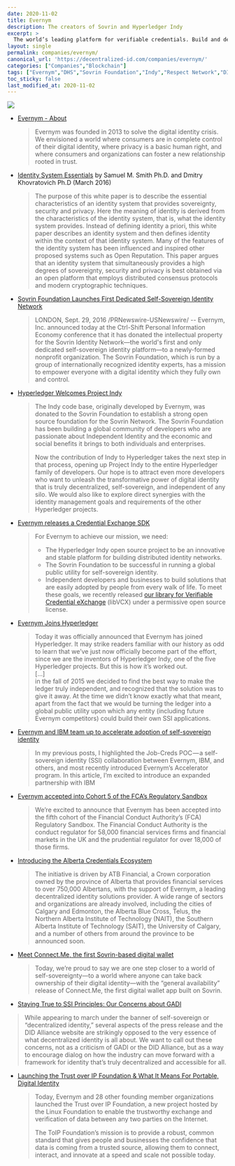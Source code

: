 ```yaml
---
date: 2020-11-02
title: Evernym
description: The creators of Sovrin and Hyperledger Indy
excerpt: >
  The world’s leading platform for verifiable credentials. Build and deploy self-sovereign identity solutions, with the technology and go-to-market resources powering the largest implementations of digital credentials in production.
layout: single
permalink: companies/evernym/
canonical_url: 'https://decentralized-id.com/companies/evernym/'
categories: ["Companies","Blockchain"]
tags: ["Evernym","DHS","Sovrin Foundation","Indy","Respect Network","DIF"]
toc_sticky: false
last_modified_at: 2020-11-02
---
```


![](https://www.evernym.com/wp-content/uploads/2017/06/evernymBarebell_new2.png)

* [Evernym - About](https://www.evernym.com/about-evernym/)
  > Evernym was founded in 2013 to solve the digital identity crisis. We envisioned a world where consumers are in complete control of their digital identity, where privacy is a basic human right, and where consumers and organizations can foster a new relationship rooted in trust.
* [Identity System Essentials](https://www.evernym.com/wp-content/uploads/2017/02/Identity-System-Essentials.pdf) by Samuel M. Smith Ph.D. and Dmitry Khovratovich Ph.D (March 2016)
  > The purpose of this white paper is to describe the essential characteristics of an identity system that provides sovereignty, security and privacy. Here the meaning of identity is derived from the characteristics of the identity system, that is, what the identity system provides. Instead of defining identity a priori, this white paper describes an identity system and then defines identity within the context of that identity system. Many of the features of the identity system has been influenced and inspired other proposed systems such as Open Reputation. This paper argues that an identity system that simultaneously provides a high degrees of sovereignty, security and privacy is best obtained via an open platform that employs distributed consensus protocols and modern cryptographic techniques.
* [Sovrin Foundation Launches First Dedicated Self-Sovereign Identity Network](https://www.prnewswire.com/news-releases/sovrin-foundation-launches-first-dedicated-self-sovereign-identity-network-300336702.html) 
  > LONDON, Sept. 29, 2016 /PRNewswire-USNewswire/ -- Evernym, Inc. announced today at the Ctrl-Shift Personal Information Economy conference that it has donated the intellectual property for the Sovrin Identity Network—the world's first and only dedicated self-sovereign identity platform—to a newly-formed nonprofit organization. The Sovrin Foundation, which is run by a group of internationally recognized identity experts, has a mission to empower everyone with a digital identity which they fully own and control.
* [Hyperledger Welcomes Project Indy](https://www.hyperledger.org/blog/2017/05/02/hyperledger-welcomes-project-indy)
  > The Indy code base, originally developed by Evernym, was donated to the Sovrin Foundation to establish a strong open source foundation for the Sovrin Network. The Sovrin Foundation has been building a global community of developers who are passionate about Independent Identity and the economic and social benefits it brings to both individuals and enterprises.
  > 
  > Now the contribution of Indy to Hyperledger takes the next step in that process, opening up Project Indy to the entire Hyperledger family of developers. Our hope is to attract even more developers who want to unleash the transformative power of digital identity that is truly decentralized, self-sovereign, and independent of any silo. We would also like to explore direct synergies with the identity management goals and requirements of the other Hyperledger projects.
* [Evernym releases a Credential Exchange SDK](https://www.evernym.com/blog/open-source-tools-for-creating-digital-identities/)
  > For Evernym to achieve our mission, we need:
  > - The Hyperledger Indy open source project to be an innovative and stable platform for building distributed identity networks.
  > - The Sovrin Foundation to be successful in running a global public utility for self-sovereign identity.
  > - Independent developers and businesses to build solutions that are easily adopted by people from every walk of life.
  > To meet these goals, we recently released [our library for Verifiable Credential eXchange](http://github.com/evernym/sdk) (libVCX) under a permissive open source license. 
* [Evernym Joins Hyperledger](https://www.evernym.com/blog/evernym-joins-hyperledger/)
  > Today it was officially announced that Evernym has joined Hyperledger. It may strike readers familiar with our history as odd to learn that we’ve just now officially become part of the effort, since we are the inventors of Hyperledger Indy, one of the five Hyperledger projects. But this is how it’s worked out.\
  > [...]\
  > in the fall of 2015 we decided to find the best way to make the ledger truly independent, and recognized that the solution was to give it away. At the time we didn’t know exactly what that meant, apart from the fact that we would be turning the ledger into a global public utility upon which any entity (including future Evernym competitors) could build their own SSI applications.
* [Evernym and IBM team up to accelerate adoption of self-sovereign identity](https://www.evernym.com/blog/evernym-and-ibm-team-up/)
  > In my previous posts, I highlighted the Job-Creds POC — a self-sovereign identity (SSI) collaboration between Evernym, IBM, and others, and most recently introduced Evernym’s Accelerator program. In this article, I’m excited to introduce an expanded partnership with IBM
* [Evernym accepted into Cohort 5 of the FCA’s Regulatory Sandbox](https://www.evernym.com/blog/evernym-accepted-into-fca-regulatory-sandbox/)
  > We’re excited to announce that Evernym has been accepted into the fifth cohort of the Financial Conduct Authority’s (FCA) Regulatory Sandbox. The Financial Conduct Authority is the conduct regulator for 58,000 financial services firms and financial markets in the UK and the prudential regulator for over 18,000 of those firms.
* [Introducing the Alberta Credentials Ecosystem](https://www.evernym.com/blog/alberta-credentials-ecosystem/)
  > The initiative is driven by ATB Financial, a Crown corporation owned by the province of Alberta that provides financial services to over 750,000 Albertans, with the support of Evernym, a leading decentralized identity solutions provider. A wide range of sectors and organizations are already involved, including the cities of Calgary and Edmonton, the Alberta Blue Cross, Telus, the Northern Alberta Institute of Technology (NAIT), the Southern Alberta Institute of Technology (SAIT), the University of Calgary, and a number of others from around the province to be announced soon.
* [Meet Connect.Me, the first Sovrin-based digital wallet](https://www.evernym.com/blog/connect-me-sovrin-digital-wallet/)
  > Today, we’re proud to say we are one step closer to a world of self-sovereignty—to a world where anyone can take back ownership of their digital identity—with the “general availability” release of Connect.Me, the first digital wallet app built on Sovrin.
* [Staying True to SSI Principles: Our Concerns about GADI](https://www.evernym.com/blog/ssi-principles-our-concerns-about-gadi/)
 > While appearing to march under the banner of self-sovereign or “decentralized identity,” several aspects of the press release and the DID Alliance website are strikingly opposed to the very essence of what decentralized identity is all about. We want to call out these concerns, not as a criticism of GADI or the DID Alliance, but as a way to encourage dialog on how the industry can move forward with a framework for identity that’s truly decentralized and accessible for all.
* [Launching the Trust over IP Foundation & What It Means For Portable, Digital Identity](https://www.evernym.com/blog/trust-over-ip-foundation/)
  > Today, Evernym and 28 other founding member organizations launched the Trust over IP Foundation, a new project hosted by the Linux Foundation to enable the trustworthy exchange and verification of data between any two parties on the Internet. 
  > 
  > The ToIP Foundation’s mission is to provide a robust, common standard that gives people and businesses the confidence that data is coming from a trusted source, allowing them to connect, interact, and innovate at a speed and scale not possible today.